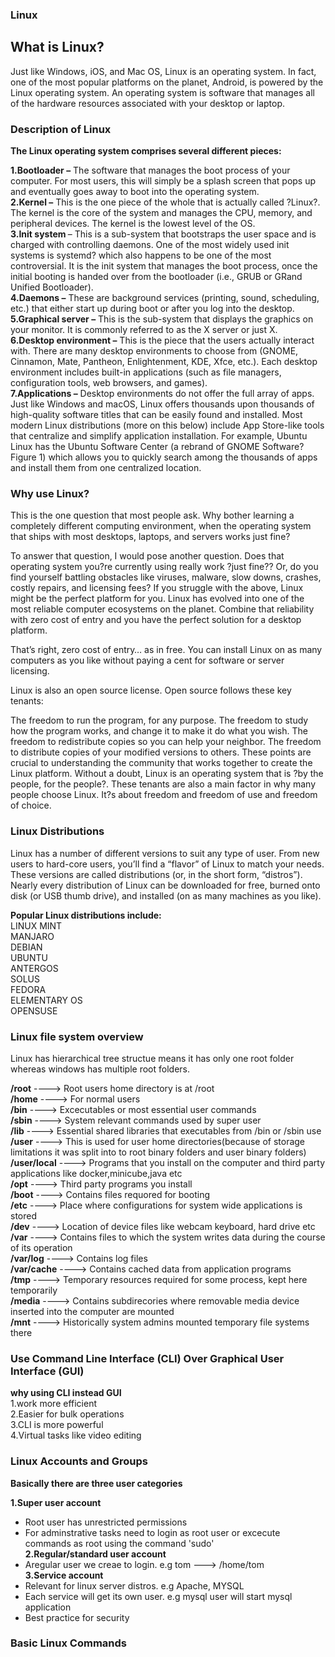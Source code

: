 ### Linux

## What is Linux?

Just like Windows, iOS, and Mac OS, Linux is an operating system. In fact, one of the most popular platforms on the planet, Android, is powered by the Linux operating system. An operating system is software that manages all of the hardware resources associated with your desktop or laptop.

### Description of Linux

<b>The Linux operating system comprises several different pieces:</b>

<b>1.Bootloader –</b>  The software that manages the boot process of your computer. For most users, this will simply be a splash screen that pops up and eventually goes away to boot into the operating system.<br>
<b>2.Kernel –</b> This is the one piece of the whole that is actually called ?Linux?. The kernel is the core of the system and manages the CPU, memory, and peripheral devices. The kernel is the lowest level of the OS.<br>
<b>3.Init system </b> – This is a sub-system that bootstraps the user space and is charged with controlling daemons. One of the most widely used init systems is systemd? which also happens to be one of the most controversial. It is the init system that manages the boot process, once the initial booting is handed over from the bootloader (i.e., GRUB or GRand Unified Bootloader).<br>
<b>4.Daemons –</b> These are background services (printing, sound, scheduling, etc.) that either start up during boot or after you log into the desktop.<br>
<b>5.Graphical server –</b> This is the sub-system that displays the graphics on your monitor. It is commonly referred to as the X server or just X.<br>
<b>6.Desktop environment –</b> This is the piece that the users actually interact with. There are many desktop environments to choose from (GNOME, Cinnamon, Mate, Pantheon, Enlightenment, KDE, Xfce, etc.). Each desktop environment includes built-in applications (such as file managers, configuration tools, web browsers, and games).<br>
<b>7.Applications –</b> Desktop environments do not offer the full array of apps. Just like Windows and macOS, Linux offers thousands upon thousands of high-quality software titles that can be easily found and installed. Most modern Linux distributions (more on this below) include App Store-like tools that centralize and simplify application installation. For example, Ubuntu Linux has the Ubuntu Software Center (a rebrand of GNOME Software? Figure 1) which allows you to quickly search among the thousands of apps and install them from one centralized location.

### Why use Linux?

This is the one question that most people ask. Why bother learning a completely different computing environment, when the operating system that ships with most desktops, laptops, and servers works just fine?

To answer that question, I would pose another question. Does that operating system you?re currently using really work ?just fine?? Or, do you find yourself battling obstacles like viruses, malware, slow downs, crashes, costly repairs, and licensing fees?
If you struggle with the above, Linux might be the perfect platform for you. Linux has evolved into one of the most reliable computer ecosystems on the planet. Combine that reliability with zero cost of entry and you have the perfect solution for a desktop platform.

That’s right, zero cost of entry… as in free. You can install Linux on as many computers as you like without paying a cent for software or server licensing.

Linux is also an open source license. Open source follows these key tenants:

The freedom to run the program, for any purpose.
The freedom to study how the program works, and change it to make it do what you wish.
The freedom to redistribute copies so you can help your neighbor.
The freedom to distribute copies of your modified versions to others.
These points are crucial to understanding the community that works together to create the Linux platform. Without a doubt, Linux is an operating system that is ?by the people, for the people?. These tenants are also a main factor in why many people choose Linux. It?s about freedom and freedom of use and freedom of choice.

### Linux Distributions

Linux has a number of different versions to suit any type of user. From new users to hard-core users, you’ll find a “flavor” of Linux to match your needs. These versions are called distributions (or, in the short form, “distros”). Nearly every distribution of Linux can be downloaded for free, burned onto disk (or USB thumb drive), and installed (on as many machines as you like).

<b>Popular Linux distributions include:</b><br>
LINUX MINT<br>
MANJARO<br>
DEBIAN<br>
UBUNTU<br>
ANTERGOS<br>
SOLUS<br>
FEDORA<br>
ELEMENTARY OS<br>
OPENSUSE

### Linux file system overview

Linux has hierarchical tree structue means it has only one root folder whereas windows has multiple root folders.

<b>/root</b>                 ----> Root users home directory is at /root<br>
<b>/home</b>                 ----> For normal users<br>
<b>/bin</b>                  ----> Excecutables or most essential user commands<br>
<b>/sbin</b>                 ----> System relevant commands used by super user<br>
<b>/lib</b>                  ----> Essential shared libraries that executables from /bin or /sbin use<br>
<b>/user</b>                  ----> This is used for user home directories(because of storage limitations it was split into to root binary folders and user binary folders)<br>
<b>/user/local</b>           ----> Programs that you install on the computer and third party applications like docker,minicube,java etc<br>
<b>/opt</b>                  ----> Third party programs you install<br>
<b>/boot</b>                  ----> Contains files requored for booting<br>
<b>/etc</b>                   ----> Place where configurations for system wide applications is stored<br>
<b>/dev</b>                  ----> Location of device files like webcam keyboard, hard drive etc<br>
<b>/var</b>                  ----> Contains files to which the system writes data during the course of its operation<br>
<b>/var/log</b>              ----> Contains log files<br>
<b>/var/cache</b>             ----> Contains cached data from application programs<br>
<b>/tmp</b>                  ----> Temporary resources required for some process, kept here temporarily<br>
<b>/media</b>                ----> Contains subdirecories where removable media device inserted into the computer are mounted<br>
<b>/mnt</b>                  ----> Historically system admins mounted temporary file systems there<br>
### Use Command Line Interface (CLI) Over Graphical User Interface (GUI)
<b>why using CLI instead GUI</b><br>
1.work more efficient<br>
2.Easier for bulk operations<br>
3.CLI is more powerful<br>
4.Virtual tasks like video editing<br>

### Linux Accounts and Groups
<b>Basically there are three user categories</b><br>

<b>1.Super user account</b><br>
   * Root user has unrestricted permissions<br>
   * For adminstrative tasks need to login as root user or excecute commands as root using the command 'sudo' <br>
<b>2.Regular/standard user account</b><br>
   * Aregular user we creae to login. e.g tom ---> /home/tom<br>
<b>3.Service account</b><br>
   * Relevant for linux server distros. e.g Apache, MYSQL<br>
   * Each service will get its own user. e.g mysql user will start mysql application<br>
   * Best practice for security<br>
 
 ### Basic Linux Commands
 
